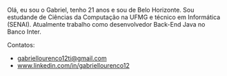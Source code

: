 
Olá, eu sou o Gabriel, tenho 21 anos e sou de Belo Horizonte. 
Sou estudande de Ciências da Computação na UFMG e técnico em Informática (SENAI). Atualmente trabalho como desenvolvedor Back-End Java no Banco Inter.


Contatos: 
- gabriellourenco12ti@gmail.com
- www.linkedin.com/in/gabriellourenco12
          
